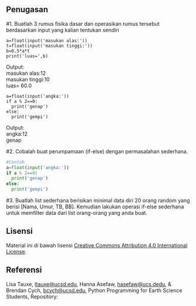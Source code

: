 ## Penugasan

#1.  Buatlah 3 rumus fisika dasar dan operasikan rumus tersebut
    berdasarkan input yang kalian tentukan sendiri

``` {.python}
a=float(input('masukan alas:'))
t=float(input('masukan tinggi:'))
b=0.5*a*t
print('luas=',b)
```
Output: <br />
masukan alas:12 <br />
masukan tinggi:10 <br />
luas= 60.0

``` {.python}
a=float(input('angka:'))
if a % 2==0:
  print('genap')
else:
  print('gempi') 
```
Output: <br />
angka:12 <br />
genap

#2. Cobalah buat perumpamaan (if-else) dengan permasalahan sederhana.

```Python
#Contoh
a=float(input('angka:'))
if a % 2==0:
  print('genap')
else:
  print('gempi') 
```

#3. Buatlah list sederhana berisikan minimal data diri 20 orang random yang berisi [Nama, Umur, TB, BB]. Kemudian lakukan operasi if-else sederhana untuk memfilter data dari list orang-orang yang anda buat.

## Lisensi

Material ini di bawah lisensi [Creative Commons Attribution 4.0
International License](http://creativecommons.org/licenses/by/4.0/).

## Referensi

Lisa Tauxe, <ltauxe@ucsd.edu>, Hanna Asefaw, <hasefaw@ucs.dedu>, &
Brendan Cych, <bcych@ucsd.edu>, Python Programming for Earth Science
Students, Repository:

